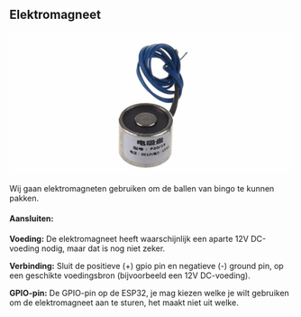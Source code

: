 ## Elektromagneet

<img title="hardware" src="elektroimage.png">

Wij gaan elektromagneten gebruiken om de ballen van bingo te kunnen pakken.

#### **Aansluiten:**

**Voeding:** De elektromagneet heeft waarschijnlijk een aparte 12V DC-voeding nodig, maar dat is nog niet zeker.

**Verbinding:** Sluit de positieve (+) gpio pin en negatieve (-) ground pin, op een geschikte voedingsbron (bijvoorbeeld een 12V DC-voeding). 

**GPIO-pin:** De GPIO-pin op de ESP32, je mag kiezen welke je wilt gebruiken om de elektromagneet aan te sturen, het maakt niet uit welke. 
